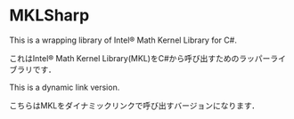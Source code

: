 # MKLSharp
This is a wrapping library of Intel® Math Kernel Library for C#.

これはIntel® Math Kernel Library(MKL)をC#から呼び出すためのラッパーライブラリです．

This is a dynamic link version.

こちらはMKLをダイナミックリンクで呼び出すバージョンになります．
